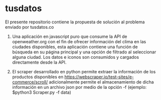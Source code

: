 # tusdatos

El presente repositorio contiene la propuesta de solución al problema enviado por tusdatos.co

1. Una aplicación en javascript puro que consume la API de openweather.org con el fin de ofrecer información del clima en las ciudades disponibles,
esta aplicación contiene una función de búsqueda en su página principal y una opción de filtrado al seleccionar alguna ciudad. Los datos e iconos
son consumidos y cargados directamente desde la API.

2. El scraper desarrollado en python permite extraer la información de los productos disponibles en https://webscraper.io/test-sites/e-commerce/scroll/
adicionalmente permite el almacenamiento de dicha información en un archivo json por medio de la opción -f (ejemplo: $python3 Scraper.py -f data)
